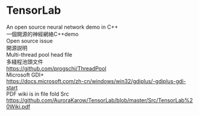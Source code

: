 # TensorLab
An open source neural network demo in C++
<br>一個開源的神經網絡C++demo<br>
Open source issue
<br>開源説明<br>
Multi-thread pool head file
<br>多綫程池頭文件<br>
https://github.com/progschj/ThreadPool
<br>Microsoft GDI+<br>
https://docs.microsoft.com/zh-cn/windows/win32/gdiplus/-gdiplus-gdi-start
<br>PDF wiki is in file fold Src<br>
https://github.com/AuroraKarow/TensorLab/blob/master/Src/TensorLab%20Wiki.pdf
